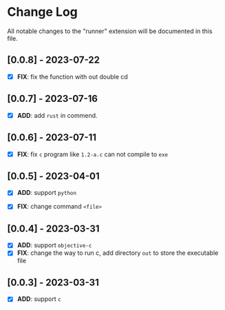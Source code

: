 # Change Log

All notable changes to the "runner" extension will be documented in this file.

## [0.0.8] - 2023-07-22

- [x] **FIX**: fix the function with out double cd

## [0.0.7] - 2023-07-16

- [x] **ADD**: add `rust` in commend.

## [0.0.6] - 2023-07-11

- [x] **FIX**: fix `c` program like `1.2-a.c` can not compile to `exe`

## [0.0.5] - 2023-04-01

- [x] **ADD**: support `python`

- [x] **FIX**: change command `<file>`

## [0.0.4] - 2023-03-31

- [x] **ADD**: support `objective-c`
- [x] **FIX**: change the way to run c, add directory `out` to store the executable file

## [0.0.3] - 2023-03-31

- [x] **ADD**: support `c`
